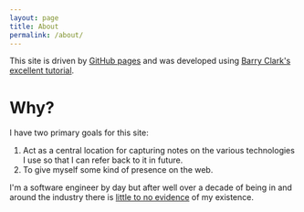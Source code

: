 ```yaml
---
layout: page
title: About
permalink: /about/
---
```


This site is driven by [GitHub pages](https://help.github.com/en/github/working-with-github-pages) and was developed using [Barry Clark's](https://www.barryclark.co/) [excellent tutorial](https://www.smashingmagazine.com/2014/08/build-blog-jekyll-github-pages/).

# Why?

I have two primary goals for this site:

  1. Act as a central location for capturing notes on the various technologies I use so that I can refer back to it in future.
  2. To give myself some kind of presence on the web.

I'm a software engineer by day but after well over a decade of being in and around the industry there is [little to no evidence](https://www.youtube.com/watch?v=z_Cb5wQBoXs) of my existence.
